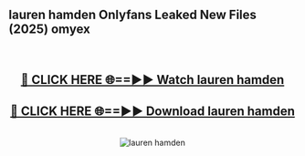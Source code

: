 <h2>lauren hamden Onlyfans Leaked New Files (2025) omyex</h2>
<br>
<div align="center">
<h2><a href="https://mediafiles.top/lauren_hamden&ref=git" rel="nofollow">🔴 CLICK HERE 🌐==►► Watch lauren hamden</a></h2>
<h2><a href="https://mediafiles.top/lauren_hamden&ref=git" rel="nofollow">🔴 CLICK HERE 🌐==►► Download lauren hamden</a></h2>
<br>
<a href="https://mediafiles.top/lauren_hamden&ref=git" rel="nofollow" data-target="animated-image.originalLink"><img src="https://i.ibb.co.com/xMMVF88/686577567.gif" alt="lauren hamden" style="max-width: 100%; display: inline-block;" data-target="animated-image.originalImage"></a>
</div>
<br>
<br>
